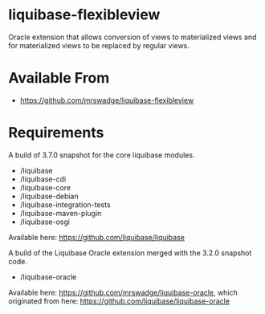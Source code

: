 liquibase-flexibleview
======================

Oracle extension that allows conversion of views to materialized views and for materialized views to be replaced by regular views.

# Available From #

* https://github.com/mrswadge/liquibase-flexibleview

# Requirements #

A build of 3.7.0 snapshot for the core liquibase modules.

* /liquibase
* /liquibase-cdi
* /liquibase-core
* /liquibase-debian
* /liquibase-integration-tests
* /liquibase-maven-plugin
* /liquibase-osgi

Available here: https://github.com/liquibase/liquibase

A build of the Liquibase Oracle extension merged with the 3.2.0 snapshot code. 

* /liquibase-oracle

Available here: https://github.com/mrswadge/liquibase-oracle, which originated from here: https://github.com/liquibase/liquibase-oracle
